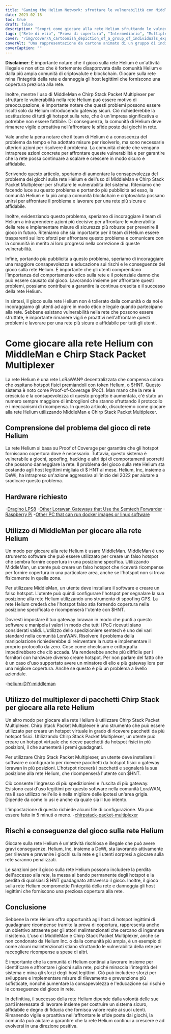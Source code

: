 ```yaml
---
title: "Gaming the Helium Network: sfruttare le vulnerabilità con MiddleMan e Chirp Stack Packet Multiplexer"
date: 2023-02-18
toc: true
draft: false
description: "Scopri come giocare alla rete Helium sfruttando le vulnerabilità con MiddleMan e Chirp Stack Packet Multiplexer, nonché i rischi e le conseguenze di ciò."
tags: ["Rete di elio", "Prova di copertura", "Intermediario", "Multiplexer di pacchetti Chirp Stack", "gioco", "sfruttare le vulnerabilità", "Rete LoRaWAN", "criptovaluta", "blockchain", "rete decentrata", "hotspot", "spoofing", "imbrogliare", "attività illegale", "sanzioni", "integrità della rete", "ricompense", "attori malintenzionati", "sicurezza della rete", "host legittimi"]
cover: "/img/cover/A_cartoonish_depiction_of_a_group_of_individuals_exploiting.png"
coverAlt: "Una rappresentazione da cartone animato di un gruppo di individui che sfruttano un palloncino di elio con un'immagine di un gateway LoRaWAN e MiddleMan o Chirp Stack Packet Multiplexer sullo sfondo."
coverCaption: ""
---
```


**Disclaimer**:
È importante notare che il gioco sulla rete Helium è un'attività illegale e non etica che è fortemente disapprovata dalla comunità Helium e dalla più ampia comunità di criptovalute e blockchain. Giocare sulla rete mina l'integrità della rete e danneggia gli host legittimi che forniscono una copertura preziosa alla rete.

Inoltre, mentre l'uso di MiddleMan e Chirp Stack Packet Multiplexer per sfruttare le vulnerabilità nella rete Helium può essere motivo di preoccupazione, è importante notare che questi problemi possono essere risolti solo da Helium introducendo gateway sicuri. Ciò richiederebbe la sostituzione di tutti gli hotspot sulla rete, che è un'impresa significativa e potrebbe non essere fattibile. Di conseguenza, la comunità di Helium deve rimanere vigile e proattiva nell'affrontare le sfide poste dai giochi in rete.

Vale anche la pena notare che il team di Helium è a conoscenza del problema da tempo e ha adottato misure per risolverlo, ma sono necessarie ulteriori azioni per risolvere il problema. La comunità chiede che vengano intraprese azioni concrete per affrontare queste vulnerabilità e per garantire che la rete possa continuare a scalare e crescere in modo sicuro e affidabile.

Scrivendo questo articolo, speriamo di aumentare la consapevolezza del problema dei giochi sulla rete Helium e dell'uso di MiddleMan e Chirp Stack Packet Multiplexer per sfruttare le vulnerabilità del sistema. Riteniamo che facendo luce su questo problema e portando più pubblicità ad esso, la comunità Helium e la più ampia comunità blockchain e criptovaluta possano unirsi per affrontare il problema e lavorare per una rete più sicura e affidabile.

Inoltre, evidenziando questo problema, speriamo di incoraggiare il team di Helium a intraprendere azioni più decisive per affrontare le vulnerabilità della rete e implementare misure di sicurezza più robuste per prevenire il gioco in futuro. Riteniamo che sia importante per il team di Helium essere trasparenti sui loro sforzi per affrontare questo problema e comunicare con la comunità in merito ai loro progressi nella correzione di queste vulnerabilità.

Infine, portando più pubblicità a questo problema, speriamo di incoraggiare una maggiore consapevolezza e educazione sui rischi e le conseguenze del gioco sulla rete Helium. È importante che gli utenti comprendano l'importanza del comportamento etico sulla rete e il potenziale danno che può essere causato dal gioco. Lavorando insieme per affrontare questi problemi, possiamo contribuire a garantire la continua crescita e il successo della rete Helium.

In sintesi, il gioco sulla rete Helium non è tollerato dalla comunità o da noi e incoraggiamo gli utenti ad agire in modo etico e legale quando partecipano alla rete. Sebbene esistano vulnerabilità nella rete che possono essere sfruttate, è importante rimanere vigili e proattivi nell'affrontare questi problemi e lavorare per una rete più sicura e affidabile per tutti gli utenti.

# Come giocare alla rete Helium con MiddleMan e Chirp Stack Packet Multiplexer
La rete Helium è una rete LoRaWAN® decentralizzata che compensa coloro che ospitano hotspot fisici premiandoli con token Helium, o $HNT. Questo sistema è noto come Proof-of-Coverage (PoC). Man mano che la rete è cresciuta e la consapevolezza di questo progetto è aumentata, c'è stato un numero sempre maggiore di imbroglioni che stanno sfruttando il protocollo e i meccanismi di ricompensa. In questo articolo, discuteremo come giocare alla rete Helium utilizzando MiddleMan e Chirp Stack Packet Multiplexer.

## Comprensione del problema del gioco di rete Helium
La rete Helium si basa su Proof of Coverage per garantire che gli hotspot forniscano copertura dove è necessario. Tuttavia, questo sistema è vulnerabile a giochi, spoofing, hacking e altri tipi di comportamenti scorretti che possono danneggiare la rete. Il problema del gioco sulla rete Helium sta costando agli host legittimi migliaia di $ HNT al mese. Helium, Inc, insieme a DeWi, ha intrapreso un'azione aggressiva all'inizio del 2022 per aiutare a sradicare questo problema.

## Hardware richiesto
-[Dragino LPS8](https://www.ebay.com/sch/i.html?_nkw=dragino+lps8)
-[Other Lorawan Gateways that Use the Semtech Forwarder](https://amzn.to/41bcskb)
-[Raspberry Pi](https://amzn.to/3KjFCYp)
-[Other PC that can run docker images or linux software](https://amzn.to/3YkFhcj)

## Utilizzo di MiddleMan per giocare alla rete Helium
Un modo per giocare alla rete Helium è usare MiddleMan. MiddleMan è uno strumento software che può essere utilizzato per creare un falso hotspot che sembra fornire copertura in una posizione specifica. Utilizzando MiddleMan, un utente può creare un falso hotspot che riceverà ricompense per fornire copertura in una particolare area, anche se l'hotspot non si trova fisicamente in quella zona.

Per utilizzare MiddleMan, un utente deve installare il software e creare un falso hotspot. L'utente può quindi configurare l'hotspot per segnalare la sua posizione alla rete Helium utilizzando uno strumento di spoofing GPS. La rete Helium crederà che l'hotspot falso stia fornendo copertura nella posizione specificata e ricompenserà l'utente con $HNT.

Dovresti impostare il tuo gateway lorawan in modo che punti a questo software e manipola i valori in modo che tutti i PoC ricevuti siano considerati validi. L'utilizzo dello spedizioniere semtech è uno dei vari standard nella comunità LoraWAN. Risolvere il problema della manipolazione richiederebbe di reinventare la ruota e implementare il proprio protocollo da zero. Cose come checksum e crittografia impedirebbero che ciò accada. Ma renderebbe anche più difficile per i fornitori con hardware diverso creare hotspot. Per non parlare del fatto che è un caso d'uso supportato avere un minatore di elio e più gateway lora per una migliore copertura. Anche se questo è più un problema a livello aziendale.

 -[helium-DIY-middleman](https://github.com/curiousfokker/helium-DIY-middleman)

## Utilizzo del multiplexer di pacchetti Chirp Stack per giocare alla rete Helium
Un altro modo per giocare alla rete Helium è utilizzare Chirp Stack Packet Multiplexer. Chirp Stack Packet Multiplexer è uno strumento che può essere utilizzato per creare un hotspot virtuale in grado di ricevere pacchetti da più hotspot fisici. Utilizzando Chirp Stack Packet Multiplexer, un utente può creare un hotspot virtuale che riceve pacchetti da hotspot fisici in più posizioni, il che aumenterà i premi guadagnati.

Per utilizzare Chirp Stack Packet Multiplexer, un utente deve installare il software e configurarlo per ricevere pacchetti da hotspot fisici o gateway lorawan in più posizioni. L'hotspot riceverà i pacchetti e segnalerà la sua posizione alla rete Helium, che ricompenserà l'utente con $HNT.

Ciò consente l'ingresso di più spedizionieri e l'uscita di più gateway. Esistono casi d'uso legittimi per questo software nella comunità LoraWAN, ma il suo utilizzo nell'elio è nella migliore delle ipotesi un'area grigia. Dipende da come lo usi e anche da quale sia il tuo intento.

L'impostazione di questo richiede alcuni file di configurazione. Ma può essere fatto in 5 minuti o meno.
-[chirpstack-packet-multiplexer](https://github.com/brocaar/chirpstack-packet-multiplexer)


## Rischi e conseguenze del gioco sulla rete Helium
Giocare sulla rete Helium è un'attività rischiosa e illegale che può avere gravi conseguenze. Helium, Inc, insieme a DeWi, sta lavorando attivamente per rilevare e prevenire i giochi sulla rete e gli utenti sorpresi a giocare sulla rete saranno penalizzati.

Le sanzioni per il gioco sulla rete Helium possono includere la perdita dell'accesso alla rete, la messa al bando permanente degli hotspot e la perdita di qualsiasi $ HNT guadagnato attraverso il gioco. Inoltre, il gioco sulla rete Helium compromette l'integrità della rete e danneggia gli host legittimi che forniscono una preziosa copertura alla rete.

## Conclusione
Sebbene la rete Helium offra opportunità agli host di hotspot legittimi di guadagnare ricompense tramite la prova di copertura, rappresenta anche un obiettivo attraente per gli attori malintenzionati che cercano di ingannare il sistema. L'uso di MiddleMan e Chirp Stack Packet Multiplexer, anche se non condonato da Helium Inc. o dalla comunità più ampia, è un esempio di come alcuni malintenzionati stiano sfruttando le vulnerabilità della rete per raccogliere ricompense a spese di altri.

È importante che la comunità di Helium continui a lavorare insieme per identificare e affrontare i giochi sulla rete, poiché minaccia l'integrità del sistema e mina gli sforzi degli host legittimi. Ciò può includere sforzi per sviluppare e implementare misure di rilevamento e prevenzione più sofisticate, nonché aumentare la consapevolezza e l'educazione sui rischi e le conseguenze del gioco in rete.

In definitiva, il successo della rete Helium dipende dalla volontà delle sue parti interessate di lavorare insieme per costruire un sistema sicuro, affidabile e degno di fiducia che fornisca valore reale ai suoi utenti. Rimanendo vigile e proattiva nell'affrontare le sfide poste dai giochi, la comunità può aiutare a garantire che la rete Helium continui a crescere e ad evolversi in una direzione positiva.